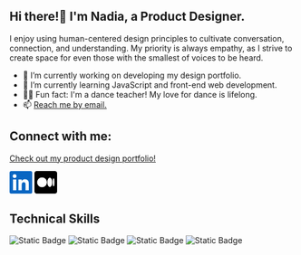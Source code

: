 ## Hi there!👋 I'm Nadia, a Product Designer.
I enjoy using human-centered design principles to cultivate conversation, connection, and understanding. My priority is always empathy, as I strive to create space for even those with the smallest of voices to be heard.

- 🔭 I’m currently working on developing my design portfolio.
- 🌱 I’m currently learning JavaScript and front-end web development.
- 💃🏽 Fun fact: I'm a dance teacher! My love for dance is lifelong.
- 📫 <a href="mailto:nadcorral@gmail.com">Reach me by email.</a>

## Connect with me:
<a href="https://www.nadiacorral.com/">Check out my product design portfolio!</a>

<a href="https://www.linkedin.com/in/nadia-l-corral/"><img align=”left” src="https://raw.githubusercontent.com/nadia-corral/nadia-corral/main/linkedin-logo.png" alt="Nadia Corral | LinkedIn" width="40px" height="40px"/></a>
<a href="https://medium.com/@nadiacorral/"><img align=”left” src="https://raw.githubusercontent.com/nadia-corral/nadia-corral/main/medium-icon.png" alt="Nadia Corral | Medium" width="40px" height="40px"/></a>

## Technical Skills
<!-- Used: https://shields.io/badges & https://simpleicons.org/?q=css -->
![Static Badge](https://img.shields.io/badge/Code-HTML5-%23E34F26?style=flat&logo=html5&logoColor=%23E34F26)
![Static Badge](https://img.shields.io/badge/Style-CSS-%23663399?style=flat&logo=css&logoColor=%23663399)
![Static Badge](https://img.shields.io/badge/Tools-Figma-%23F24E1E?style=flat&logo=figma&logoColor=%23F24E1E)
![Static Badge](https://img.shields.io/badge/Tools-GitHub-%23181717?style=flat&logo=github&logoColor=%23181717)



<!--
**nadia-corral/nadia-corral** is a ✨ _special_ ✨ repository because its `README.md` (this file) appears on your GitHub profile.

Here are some ideas to get you started:


- 👯 I’m looking to collaborate on ...
- 🤔 I’m looking for help with ...
- 💬 Ask me about ...
- 😄 Pronouns: ...
 ...
-->
